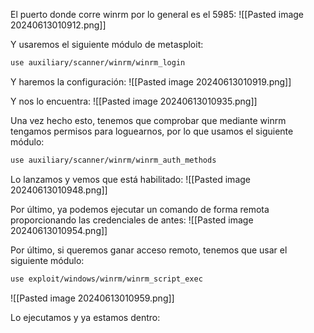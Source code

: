 El puerto donde corre winrm por lo general es el 5985:
![[Pasted image 20240613010912.png]]

Y usaremos el siguiente módulo de metasploit:
```bash
use auxiliary/scanner/winrm/winrm_login
```

Y haremos la configuración:
![[Pasted image 20240613010919.png]]

Y nos lo encuentra:
![[Pasted image 20240613010935.png]]

Una vez hecho esto, tenemos que comprobar que mediante winrm tengamos permisos para loguearnos, por lo que usamos el siguiente módulo:
```bash
use auxiliary/scanner/winrm/winrm_auth_methods
```
Lo lanzamos y vemos que está habilitado:
![[Pasted image 20240613010948.png]]

Por último, ya podemos ejecutar un comando de forma remota proporcionando las credenciales de antes:
![[Pasted image 20240613010954.png]]

Por último, si queremos ganar acceso remoto, tenemos que usar el siguiente módulo:
```bash
use exploit/windows/winrm/winrm_script_exec
```

![[Pasted image 20240613010959.png]]

Lo ejecutamos y ya estamos dentro:
